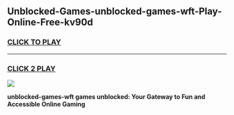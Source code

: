 
## Unblocked-Games-unblocked-games-wft-Play-Online-Free-kv90d
<h3>
<a href="https://premium76.site?title=unblocked-games-wft&ref=26A">CLICK TO PLAY</a></h3>
<hr>

<h3>
<a href="https://premium76.site?title=unblocked-games-wft&ref=26A">CLICK 2 PLAY</a>
  
</h3>

<a href="https://premium76.site?title=unblocked-games-wft&ref=26A"><img src="https://clearcache.store/games.png"></a>


**unblocked-games-wft games unblocked: Your Gateway to Fun and Accessible Online Gaming**
